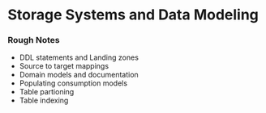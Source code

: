 # Storage Systems and Data Modeling

### Rough Notes

* DDL statements and Landing zones
* Source to target mappings
* Domain models and documentation
* Populating consumption models
* Table partioning
* Table indexing

